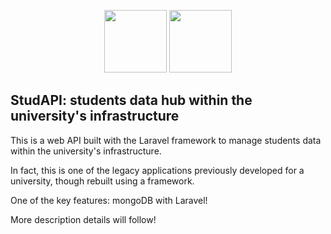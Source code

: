 <p align="center">
    <a href="https://laravel.com" target="_blank"><img src="https://raw.githubusercontent.com/laravel/art/master/logo-lockup/5%20SVG/2%20CMYK/1%20Full%20Color/laravel-logolockup-cmyk-red.svg" height="100"></a>
    <a href="https://mongodb.com" target="_blank"><img src="https://raw.githubusercontent.com/mongodb/mongo/master/docs/leaf.svg" height="100"></a>
</p>

## StudAPI: students data hub within the university's infrastructure

This is a web API built with the Laravel framework to manage students data within the university's infrastructure.

In fact, this is one of the legacy applications previously developed for a university, though rebuilt using a framework.

One of the key features: mongoDB with Laravel!

More description details will follow!
